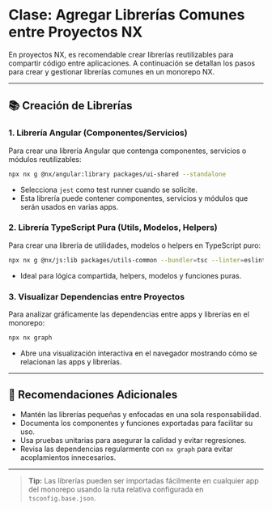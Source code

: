 # Clase: Agregar Librerías Comunes entre Proyectos NX

En proyectos NX, es recomendable crear librerías reutilizables para compartir código entre aplicaciones. A continuación se detallan los pasos para crear y gestionar librerías comunes en un monorepo NX.

---

## 📚 Creación de Librerías

### 1. Librería Angular (Componentes/Servicios)

Para crear una librería Angular que contenga componentes, servicios o módulos reutilizables:

```bash
npx nx g @nx/angular:library packages/ui-shared --standalone
```
- Selecciona `jest` como test runner cuando se solicite.
- Esta librería puede contener componentes, servicios y módulos que serán usados en varias apps.

### 2. Librería TypeScript Pura (Utils, Modelos, Helpers)

Para crear una librería de utilidades, modelos o helpers en TypeScript puro:

```bash
npx nx g @nx/js:lib packages/utils-common --bundler=tsc --linter=eslint --unitTestRunner=jest
```
- Ideal para lógica compartida, helpers, modelos y funciones puras.

### 3. Visualizar Dependencias entre Proyectos

Para analizar gráficamente las dependencias entre apps y librerías en el monorepo:

```bash
npx nx graph
```
- Abre una visualización interactiva en el navegador mostrando cómo se relacionan las apps y librerías.

---

## 📝 Recomendaciones Adicionales

- Mantén las librerías pequeñas y enfocadas en una sola responsabilidad.
- Documenta los componentes y funciones exportadas para facilitar su uso.
- Usa pruebas unitarias para asegurar la calidad y evitar regresiones.
- Revisa las dependencias regularmente con `nx graph` para evitar acoplamientos innecesarios.

---

> **Tip:** Las librerías pueden ser importadas fácilmente en cualquier app del monorepo usando la ruta relativa configurada en `tsconfig.base.json`.
